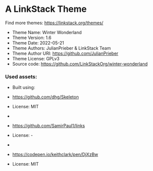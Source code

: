 # A LinkStack Theme
Find more themes: https://linkstack.org/themes/
                                                                                                                                                                         
*	Theme Name: Winter Wonderland
*	Theme Version: 1.6
*	Theme Date: 2022-05-21
*	Theme Authors: JulianPrieber & LinkStack Team
*	Theme Author URI: https://github.com/JulianPrieber
*	Theme License: GPLv3
*	Source code: https://github.com/LinkStackOrg/winter-wonderland


### Used assets:
* Built using:
* https://github.com/dhg/Skeleton
* License: MIT

*
* https://github.com/SamirPaul1/links
* License: -

*
* https://codepen.io/keithclark/pen/DjXzBw
* License: MIT
